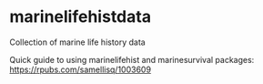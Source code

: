 # marinelifehistdata
Collection of marine life history data


Quick guide to using marinelifehist and marinesurvival packages:
https://rpubs.com/samellisq/1003609
